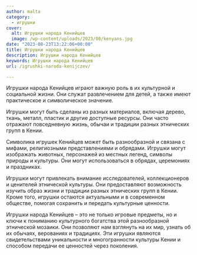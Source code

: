 ```yaml
---
author: malta
category:
  - игрушки
cover:
  alt: Игрушки народа Кенийцев
  image: /wp-content/uploads/2023/08/kenyans.jpg
date: "2023-08-23T13:22:06+00:00"
title: Игрушки народа Кенийцев
description: Игрушки народа Кенийцев
keywords: Игрушки народа Кенийцев
url: /igrushki-naroda-kenijczev/

---
```

Игрушки народа Кенийцев играют важную роль в их культурной и социальной жизни. Они служат развлечением для детей, а также имеют практическое и символическое значение.

Игрушки могут быть сделаны из разных материалов, включая дерево, ткань, металл, пластик и другие доступные ресурсы. Они часто отражают повседневную жизнь, обычаи и традиции разных этнических групп в Кении.

Символика игрушек Кенийцев может быть разнообразной и связана с мифами, религиозными представлениями и обрядами. Игрушки могут изображать животных, персонажей из местных легенд, символы природы и культуры. Они могут использоваться в обрядах, церемониях и праздниках.

Игрушки могут привлекать внимание исследователей, коллекционеров и ценителей этнической культуры. Они предоставляют возможность изучить образ жизни и традиции разных этнических групп в Кении. Кроме того, игрушки остаются актуальными и в современном обществе, помогая сохранить и передать культурные ценности.

Игрушки народа Кенийцев – это не только игровые предметы, но и ключи к пониманию культурного богатства этой разнообразной этнической мозаики. Они позволяют нам взглянуть на их мир, узнать об их обычаях, верованиях и традициях. Эти игрушки являются свидетельствами уникальности и многогранности культуры Кении и способом передачи ее ценностей через поколения.
